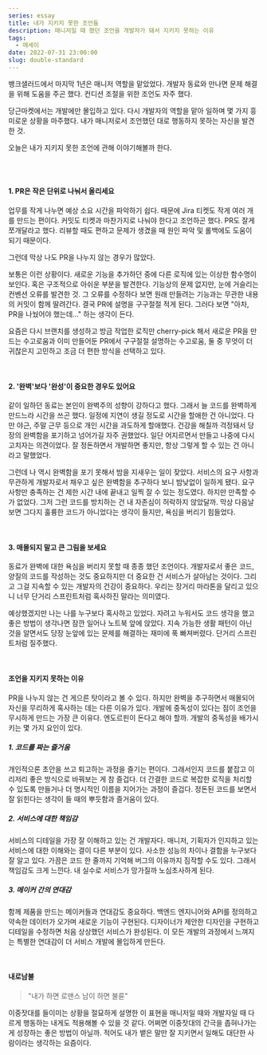 ```yaml
---
series: essay
title: 내가 지키지 못한 조언들
description: 매니저일 때 했던 조언을 개발자가 돼서 지키지 못하는 이유
tags:
  - 에세이
date: 2022-07-31 23:00:00
slug: double-standard
---
```


뱅크샐러드에서 마지막 1년은 매니저 역할을 맡았었다. 개발자 동료와 만나면 문제 해결을 위해 도움을 주곤 했다. 컨디션 조절을 위한 조언도 자주 했다.

당근마켓에서는 개발에만 몰입하고 있다. 다시 개발자의 역할을 맡아 일하며 몇 가지 흥미로운 상황을 마주했다. 내가 매니저로서 조언했던 대로 행동하지 못하는 자신을 발견한 것.

오늘은 내가 지키지 못한 조언에 관해 이야기해볼까 한다.

<br/>
<br/>

#### 1. PR은 작은 단위로 나눠서 올리세요

업무를 작게 나누면 예상 소요 시간을 파악하기 쉽다. 때문에 Jira 티켓도 작게 여러 개를 만드는 편이다. 커밋도 티켓과 마찬가지로 나눠야 한다고 조언하곤 했다. PR도 잘게 쪼개달라고 했다. 리뷰할 때도 편하고 문제가 생겼을 때 원인 파악 및 롤백에도 도움이 되기 때문이다.

그런데 막상 나도 PR을 나누지 않는 경우가 많았다.

보통은 이런 상황이다. 새로운 기능을 추가하던 중에 다른 로직에 있는 이상한 함수명이 보인다. 혹은 구조적으로 아쉬운 부분을 발견한다. 기능상의 문제 없지만, 눈에 거슬리는 컨벤션 오류를 발견한 것. 그 오류를 수정하다 보면 원래 만들려는 기능과는 무관한 내용의 커밋이 함께 딸려간다. 결국 PR에 설명을 구구절절 적게 된다. 그러다 보면 "아차, PR을 나눴어야 했는데..." 하는 생각이 든다.

요즘은 다시 브랜치를 생성하고 방금 작업한 로직만 cherry-pick 해서 새로운 PR을 만드는 수고로움과 이미 만들어둔 PR에서 구구절절 설명하는 수고로움, 둘 중 무엇이 더 귀찮은지 고민하고 조금 더 편한 방식을 선택하고 있다.

<br/>

#### 2. '완벽'보다 '완성'이 중요한 경우도 있어요

같이 일하던 동료는 본인이 완벽주의 성향이 강하다고 했다. 그래서 늘 코드를 완벽하게 만드느라 시간을 쓰곤 했다. 일정에 지연이 생길 정도로 시간을 할애한 건 아니었다. 다만 야근, 주말 근무 등으로 개인 시간을 과도하게 할애했다. 건강을 해칠까 걱정돼서 당장의 완벽함을 포기하고 넘어가길 자주 권했었다. 일단 어지르면서 만들고 나중에 다시 고치자는 의견이었다. 잘 정돈하면서 개발하면 좋지만, 항상 그렇게 할 수 있는 건 아니라고 말했었다.

그런데 나 역시 완벽함을 포기 못해서 밤을 지새우는 일이 잦았다. 서비스의 요구 사항과 무관하게 개발자로서 채우고 싶은 완벽함을 추구하다 보니 밤낮없이 일하게 됐다. 요구사항만 충족하는 건 제한 시간 내에 끝내고 일찍 잘 수 있는 정도였다. 하지만 만족할 수가 없었다. 그저 그런 코드를 방치하는 건 내 자존심이 허락하지 않았달까. 막상 다음날 보면 그다지 훌륭한 코드가 아니었다는 생각이 들지만, 욕심을 버리기 힘들었다.

<br/>

#### 3. 매몰되지 말고 큰 그림을 보세요

동료가 완벽에 대한 욕심을 버리지 못할 때 종종 했던 조언이다. 개발자로서 좋은 코드, 양질의 코드를 작성하는 것도 중요하지만 더 중요한 건 서비스가 살아남는 것이다. 그리고 그걸 지속할 수 있는 개발자의 건강이 중요하다. 우리는 장거리 마라톤을 달리고 있으니 너무 단거리 스프린트처럼 혹사하진 말라는 의미였다.

예상했겠지만 나는 나를 누구보다 혹사하고 있었다. 자려고 누워서도 코드 생각을 했고 좋은 방법이 생각나면 잠깐 일어나 노트북 앞에 앉았다. 지속 가능한 생활 패턴이 아닌 것을 알면서도 당장 눈앞에 있는 문제를 해결하는 재미에 푹 빠져버렸다. 단거리 스프린트처럼 질주했다.

<br/>

#### 조언을 지키지 못하는 이유

PR을 나누지 않는 건 게으른 탓이라고 볼 수 있다. 하지만 완벽을 추구하면서 매몰되어 자신을 무리하게 혹사하는 데는 다른 이유가 있다. 개발에 중독성이 있다는 점이 조언을 무시하게 만드는 가장 큰 이유다. 엔도르핀이 돈다고 해야 할까. 개발의 중독성을 배가시키는 몇 가지 요인이 있다.

##### 1. 코드를 짜는 즐거움

개인적으론 초안을 쓰고 퇴고하는 과정을 즐기는 편이다. 그래서인지 코드를 붙잡고 이리저리 좋은 방식으로 바꿔보는 게 참 즐겁다. 더 간결한 코드로 복잡한 로직을 처리할 수 있도록 만들거나 더 명시적인 이름을 지어가는 과정이 즐겁다. 정돈된 코드를 보면서 잘 읽힌다는 생각이 들 때의 뿌듯함과 즐거움이 있다.

##### 2. 서비스에 대한 책임감

서비스의 디테일을 가장 잘 이해하고 있는 건 개발자다. 매니저, 기획자가 인지하고 있는 서비스에 대한 이해와는 결이 다른 부분이 있다. 사소한 성능의 차이나 결함을 누구보다 잘 알고 있다. 가끔은 코드 한 줄까지 기억해 버그의 이유까지 짐작할 수도 있다. 그래서 책임감도 크게 느낀다. 내 실수로 서비스가 망가질까 노심초사하게 된다.

##### 3. 메이커 간의 연대감

함께 제품을 만드는 메이커들과 연대감도 중요하다. 백엔드 엔지니어와 API를 정의하고 약속한 데이터가 오가며 새로운 기능이 구현된다. 디자이너가 제안한 디자인을 구현하고 디테일을 수정하면 처음 상상했던 서비스가 완성된다. 이 모든 개발의 과정에서 느껴지는 특별한 연대감이 더 서비스 개발에 몰입하게 만든다.

<br/>

#### 내로남불

> "내가 하면 로맨스 남이 하면 불륜"

이중잣대를 들이미는 상황을 절묘하게 설명한 이 표현을 매니저일 때와 개발자일 때 다르게 행동하는 내게도 적용해볼 수 있을 것 같다. 어쩌면 이중잣대의 간극을 좁혀나가는 게 성장하는 좋은 방법이 아닐까. 적어도 내가 뱉은 말만 잘 지키면서 일해도 대단한 사람이라는 생각하는 요즘이다.
